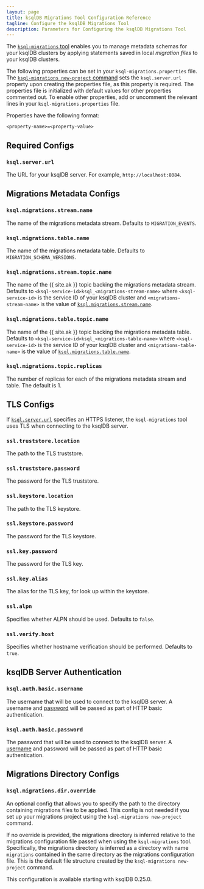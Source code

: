 ```yaml
---
layout: page
title: ksqlDB Migrations Tool Configuration Reference
tagline: Configure the ksqlDB Migrations Tool
description: Parameters for Configuring the ksqlDB Migrations Tool
---
```


The [`ksql-migrations` tool](../operate-and-deploy/migrations-tool.md) 
enables you to manage metadata schemas for your ksqlDB clusters by applying 
statements saved in local *migration files* to your ksqlDB clusters. 

The following properties can be set in your `ksql-migrations.properties` file.
The [`ksql-migrations new-project` command](../operate-and-deploy/migrations-tool.md#initial-setup) 
sets the `ksql.server.url` property upon creating the properties file, 
as this property is required. The properties file is initialized with 
default values for other properties commented out. 
To enable other properties, add or uncomment the relevant lines in your 
`ksql-migrations.properties` file. 

Properties have the following format:
```
<property-name>=<property-value>
```

Required Configs
----------------

### `ksql.server.url`

The URL for your ksqlDB server. For example, `http://localhost:8084`.

Migrations Metadata Configs
---------------------------

### `ksql.migrations.stream.name`

The name of the migrations metadata stream. Defaults to `MIGRATION_EVENTS`.

### `ksql.migrations.table.name`

The name of the migrations metadata table. Defaults to `MIGRATION_SCHEMA_VERSIONS`. 

### `ksql.migrations.stream.topic.name`

The name of the {{ site.ak }} topic backing the migrations metadata stream. 
Defaults to `<ksql-service-id>ksql_<migrations-stream-name>` where `<ksql-service-id>`
is the service ID of your ksqlDB cluster and `<migrations-stream-name>` is
the value of [`ksql.migrations.stream.name`](#ksqlmigrationsstreamname). 

### `ksql.migrations.table.topic.name`

The name of the {{ site.ak }} topic backing the migrations metadata table. 
Defaults to `<ksql-service-id>ksql_<migrations-table-name>` where `<ksql-service-id>`
is the service ID of your ksqlDB cluster and `<migrations-table-name>` is
the value of [`ksql.migrations.table.name`](#ksqlmigrationstablename). 

### `ksql.migrations.topic.replicas`

The number of replicas for each of the migrations metadata stream and table.
The default is 1. 

TLS Configs
-----------

If [`ksql.server.url`](#ksqlserverurl) specifies an HTTPS listener, the
`ksql-migrations` tool uses TLS when connecting to the ksqlDB server.

### `ssl.truststore.location`

The path to the TLS truststore.

### `ssl.truststore.password`

The password for the TLS truststore.

### `ssl.keystore.location`

The path to the TLS keystore.

### `ssl.keystore.password`

The password for the TLS keystore.

### `ssl.key.password`

The password for the TLS key.

### `ssl.key.alias`

The alias for the TLS key, for look up within the keystore.

### `ssl.alpn`

Specifies whether ALPN should be used. Defaults to `false`.

### `ssl.verify.host`

Specifies whether hostname verification should be performed. Defaults to `true`.

ksqlDB Server Authentication
----------------------------

### `ksql.auth.basic.username`

The username that will be used to connect to the ksqlDB server. A username and
[password](#ksqlauthbasicpassword) will be passed as part of HTTP basic authentication. 

### `ksql.auth.basic.password`

The password that will be used to connect to the ksqlDB server. A 
[username](#ksqlauthbasicusername) and password will be passed as part of 
HTTP basic authentication. 

Migrations Directory Configs
----------------------------

### `ksql.migrations.dir.override`

An optional config that allows you to specify the path to the directory
containing migrations files to be applied. This config is not needed if you
set up your migrations project using the `ksql-migrations new-project` command.

If no override is provided, the migrations directory is inferred relative 
to the migrations configuration file passed when using the `ksql-migrations` tool. 
Specifically, the migrations directory is inferred as a directory with name 
`migrations` contained in the same directory as the migrations configuration file. 
This is the default file structure created by the `ksql-migrations new-project` command.

This configuration is available starting with ksqlDB 0.25.0.
